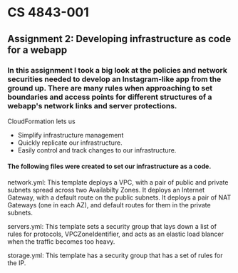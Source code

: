 # CS 4843-001
## Assignment 2: Developing infrastructure as code for a webapp

### In this assignment I took a big look at the policies and network securities needed to develop an Instagram-like app from the ground up. There are many rules when approaching to set boundaries and access points for different structures of a webapp's network links and server protections. 

CloudFormation lets us
- Simplify infrastructure management
- Quickly replicate our infrastructure.
- Easily control and track changes to our infrastructure.

#### The following files were created to set our infrastructure as a code.
network.yml:
This template deploys a VPC, with a pair of public and private subnets spread across two Availabilty Zones. It deploys an Internet Gateway, with a default route on the public subnets. It deploys a pair of NAT Gateways (one in each AZ), and default routes for them in the private subnets.

servers.yml:
This template sets a security group that lays down a list of rules for protocols, VPCZoneIdentifier, and acts as an elastic load blancer when the traffic becomes too heavy.

storage.yml:
This template has a security group that has a set of rules for the IP.
